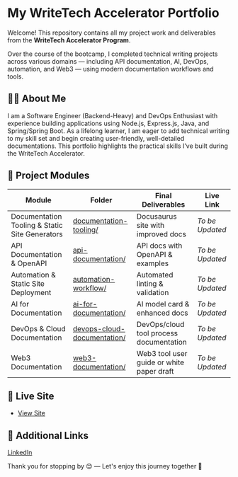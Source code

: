 # My WriteTech Accelerator Portfolio

Welcome! This repository contains all my project work and deliverables from the **WriteTech Accelerator Program**.

Over the course of the bootcamp, I completed technical writing projects across various domains — including API documentation, AI, DevOps, automation, and Web3 — using modern documentation workflows and tools.

## 👩‍💻 About Me

I am a Software Engineer (Backend-Heavy) and DevOps Enthusiast with experience building applications using Node.js, Express.js, Java, and Spring/Spring Boot. As a lifelong learner, I am eager to add technical writing to my skill set and begin creating user-friendly, well-detailed documentations. This portfolio highlights the practical skills I’ve built during the WriteTech Accelerator.

## 📁 Project Modules

| Module | Folder| Final Deliverables | Live Link |
|----------|----------|----------|----------|
| Documentation Tooling & Static Site Generators   | [documentation-tooling/](https://github.com/kengneruphine/writetech-accelerator-portfolio-GraceRuphine/tree/main/docs/documentation-tooling)   | Docusaurus site with improved docs   | *To be Updated*   |
| API Documentation & OpenAPI   | [api-documentation/](https://github.com/kengneruphine/writetech-accelerator-portfolio-GraceRuphine/tree/main/docs/api-documentation)  | API docs with OpenAPI & examples   | *To be Updated*   |
| Automation & Static Site Deployment | [automation-workflow/](https://github.com/kengneruphine/writetech-accelerator-portfolio-GraceRuphine/tree/main/docs/automation-workflows)   | Automated linting & validation  | *To be Updated*   |
| AI for Documentation   | [ai-for-documentation/](https://github.com/kengneruphine/writetech-accelerator-portfolio-GraceRuphine/tree/main/docs/ai-for-docs)   | AI model card & enhanced docs   | *To be Updated*   |
| DevOps & Cloud Documentation   |  [devops-cloud-documentation/](https://github.com/kengneruphine/writetech-accelerator-portfolio-GraceRuphine/tree/main/docs/devops-and-cloud-docs)  | DevOps/cloud tool process documentation   | *To be Updated*    |
| Web3 Documentation   | [web3-documentation/](https://github.com/kengneruphine/writetech-accelerator-portfolio-GraceRuphine/tree/main/docs/web3-documentation)   | Web3 tool user guide or white paper draft   |  *To be Updated*   |

## 🔗 Live Site

- [View Site](https://writetech-accelerator-portfolio-gra.vercel.app/)

## 🔗 Additional Links

[LinkedIn](https://www.linkedin.com/in/tcheukounang-grace-6a5169124/)

Thank you for stopping by 😊 — Let's enjoy this journey together 🚀
